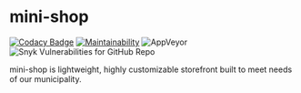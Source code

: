 # mini-shop

[![Codacy Badge](https://img.shields.io/codacy/grade/1f2c5b6f66e84eacbc524568357c2975)](https://www.codacy.com/gh/cityssm/mini-shop/dashboard) [![Maintainability](https://img.shields.io/codeclimate/maintainability/cityssm/mini-shop)](https://codeclimate.com/github/cityssm/mini-shop/maintainability) ![AppVeyor](https://img.shields.io/appveyor/build/dangowans/mini-shop) ![Snyk Vulnerabilities for GitHub Repo](https://img.shields.io/snyk/vulnerabilities/github/cityssm/mini-shop)

mini-shop is lightweight, highly customizable storefront built to meet needs of our municipality.
